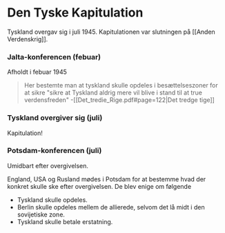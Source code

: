 # Den Tyske Kapitulation
Tyskland overgav sig i juli 1945. Kapitulationen var slutningen på [[Anden Verdenskrig]].

### Jalta-konferencen (febuar)
Afholdt i febuar 1945

>Her bestemte man at tyskland skulle opdeles i besættelseszoner for at sikre "sikre at Tyskland aldrig mere vil blive i stand til at true verdensfreden"
>\-[[Det_tredie_Rige.pdf#page=122|Det tredge tige]]


### Tyskland overgiver sig (juli)
Kapitulation!

### Potsdam-konferencen (juli)
Umidbart efter overgivelsen.

England, USA og Rusland mødes i Potsdam for at bestemme hvad der konkret skulle ske efter overgivelsen. De blev enige om følgende
- Tyskland skulle opdeles.
- Berlin skulle opdeles mellem de allierede, selvom det lå midt i den sovijetiske zone.
- Tyskland skulle betale erstatning.
